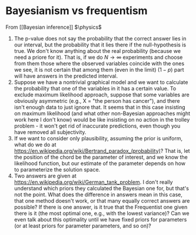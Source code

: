 # Bayesianism vs frequentism
From [[Bayesian inference]]
$\physics$
1. The p-value does not say the probability that the correct answer lies in our interval, but the probability that it lies there if the null-hypothesis is true. We don't know anything about the real probability (because we need a priore for it). That is, if we do $N \to \infty$ experiments and choose from them those where the observed variables coincide with the ones we see, it is not certain that among them (even in the limit) $(1 - p)$ part will have answers in the predicted interval.
2. Suppose we have a nontrivial graphical model and we want to calculate the probability that one of the variables in it has a certain value. To exclude maximum likelihood approach, suppose that some variables are obviously asymmetric (e.g., X = "the person has cancer"), and there isn't enough data to just ignore that. It seems that in this case insisting on maximum likelihood (and what other non-Bayesian approaches might work here I don't know) would be like insisting on no action in the trolley problem - it won't get rid of inaccurate predictions, even though you have removed all subjectivity.
3. If we want to consider only plausibility, assuming the prior is uniform, what do we do at https://en.wikipedia.org/wiki/Bertrand_paradox_(probability)? That is, let the position of the chord be the parameter of interest, and we know the likelihood function, but our estimate of the parameter depends on how to parameterize the solution space.
4. Two answers are given at https://en.wikipedia.org/wiki/German_tank_problem. I don't really understand which priors they calculated the Bayesian one for, but that's not the point. What does the difference in answers mean in this case, that one method doesn't work, or that many equally correct answers are possible? If there is one answer, is it true that the Frequentist one given there is it (the most optimal one, e.g., with the lowest variance)? Can we even talk about this optimality until we have fixed priors for parameters (or at least priors for parameter parameters, and so on)?